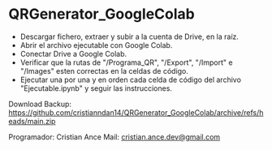 # QRGenerator_GoogleColab

- Descargar fichero, extraer y subir a la cuenta de Drive, en la raíz.
- Abrir el archivo ejecutable con Google Colab.
- Conectar Drive a Google Colab.
- Verificar que la rutas de "/Programa_QR", "/Export", "/Import" e "/Images" esten correctas en la celdas de código.
- Ejecutar una por una y en orden cada celda de código del archivo "Ejecutable.ipynb" y seguir las instrucciones.


Download Backup: https://github.com/cristianndan14/QRGenerator_GoogleColab/archive/refs/heads/main.zip

Programador: Cristian Ance
Mail: cristian.ance.dev@gmail.com
